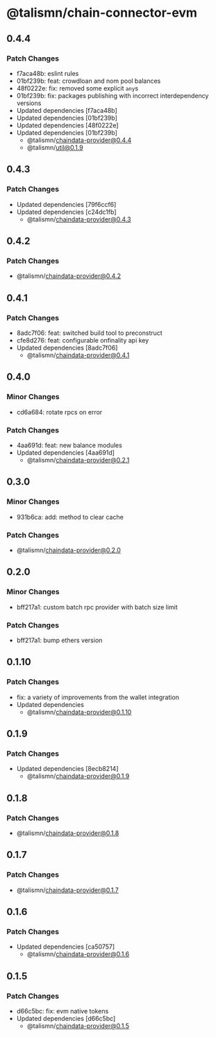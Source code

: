 # @talismn/chain-connector-evm

## 0.4.4

### Patch Changes

- f7aca48b: eslint rules
- 01bf239b: feat: crowdloan and nom pool balances
- 48f0222e: fix: removed some explicit `any`s
- 01bf239b: fix: packages publishing with incorrect interdependency versions
- Updated dependencies [f7aca48b]
- Updated dependencies [01bf239b]
- Updated dependencies [48f0222e]
- Updated dependencies [01bf239b]
  - @talismn/chaindata-provider@0.4.4
  - @talismn/util@0.1.9

## 0.4.3

### Patch Changes

- Updated dependencies [79f6ccf6]
- Updated dependencies [c24dc1fb]
  - @talismn/chaindata-provider@0.4.3

## 0.4.2

### Patch Changes

- @talismn/chaindata-provider@0.4.2

## 0.4.1

### Patch Changes

- 8adc7f06: feat: switched build tool to preconstruct
- cfe8d276: feat: configurable onfinality api key
- Updated dependencies [8adc7f06]
  - @talismn/chaindata-provider@0.4.1

## 0.4.0

### Minor Changes

- cd6a684: rotate rpcs on error

### Patch Changes

- 4aa691d: feat: new balance modules
- Updated dependencies [4aa691d]
  - @talismn/chaindata-provider@0.2.1

## 0.3.0

### Minor Changes

- 931b6ca: add: method to clear cache

### Patch Changes

- @talismn/chaindata-provider@0.2.0

## 0.2.0

### Minor Changes

- bff217a1: custom batch rpc provider with batch size limit

### Patch Changes

- bff217a1: bump ethers version

## 0.1.10

### Patch Changes

- fix: a variety of improvements from the wallet integration
- Updated dependencies
  - @talismn/chaindata-provider@0.1.10

## 0.1.9

### Patch Changes

- Updated dependencies [8ecb8214]
  - @talismn/chaindata-provider@0.1.9

## 0.1.8

### Patch Changes

- @talismn/chaindata-provider@0.1.8

## 0.1.7

### Patch Changes

- @talismn/chaindata-provider@0.1.7

## 0.1.6

### Patch Changes

- Updated dependencies [ca50757]
  - @talismn/chaindata-provider@0.1.6

## 0.1.5

### Patch Changes

- d66c5bc: fix: evm native tokens
- Updated dependencies [d66c5bc]
  - @talismn/chaindata-provider@0.1.5

